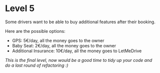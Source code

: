 # Level 5

Some drivers want to be able to buy additional features after their booking.

Here are the possible options:
- GPS: 5€/day, all the money goes to the owner
- Baby Seat: 2€/day, all the money goes to the owner
- Additional Insurance: 10€/day, all the money goes to LetMeDrive

_This is the final level, now would be a good time to tidy up your code and do a last round of refactoring :)_
